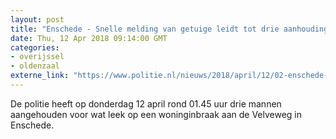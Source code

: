 ```yaml
---
layout: post
title: "Enschede - Snelle melding van getuige leidt tot drie aanhoudingen"
date: Thu, 12 Apr 2018 09:14:00 GMT
categories: 
- overijssel 
- oldenzaal 
externe_link: "https://www.politie.nl/nieuws/2018/april/12/02-enschede-aanhoudingen-woninginbraak.html"
---
```


De politie heeft op donderdag 12 april rond 01.45 uur drie mannen aangehouden voor wat leek op een woninginbraak aan de Velveweg in Enschede.
